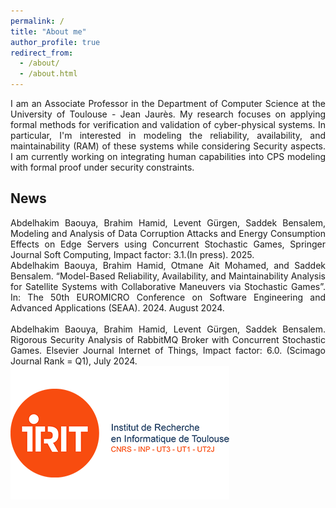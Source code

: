 ```yaml
---
permalink: /
title: "About me"
author_profile: true
redirect_from: 
  - /about/
  - /about.html
---
```


<div style="text-align: justify;">I am an Associate Professor in the Department of Computer Science at the University of Toulouse - Jean Jaurès. My research focuses on applying formal methods for verification and validation of cyber-physical systems. In particular, I'm interested in modeling the reliability, availability, and maintainability (RAM) of these systems while considering Security aspects. I am currently working on integrating human capabilities into CPS modeling with formal proof under security constraints.</div>

News
------

<div style="text-align: justify;"> Abdelhakim Baouya, Brahim Hamid, Levent Gürgen, Saddek Bensalem, Modeling and Analysis of Data Corruption Attacks and Energy Consumption Effects on Edge Servers using Concurrent Stochastic Games, Springer Journal Soft Computing, Impact factor: 3.1.(In press). 2025.</div>

<div style="text-align: justify;">Abdelhakim Baouya, Brahim Hamid, Otmane Ait Mohamed, and Saddek Bensalem. “Model-Based Reliability, Availability, and Maintainability Analysis for Satellite Systems with Collaborative Maneuvers via Stochastic Games”. In: The 50th EUROMICRO Conference on Software Engineering and Advanced Applications (SEAA). 2024. August 2024.</div>

<br>
<div style="text-align: justify;">Abdelhakim Baouya, Brahim Hamid, Levent Gürgen, Saddek Bensalem. Rigorous Security Analysis of RabbitMQ Broker with Concurrent Stochastic Games. Elsevier Journal Internet of Things,  Impact factor: 6.0. (Scimago Journal Rank = Q1), July 2024.</div>


   <div class="hidden">
    <script type="text/javascript" src="//rf.revolvermaps.com/0/0/9.js?i=5mo8xt39x3p" async="async"></script>
   </div>

<img src='/images/logo1.png'>



